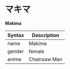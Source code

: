# マキマ
**Makima**

| Syntax | Description |
| ----------- | ----------- |
|name|Makima|
|gender|female|
|anime|Chainsaw Man|